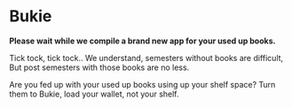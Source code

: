 # Bukie
**Please wait while we compile a brand new app for your used up books.**

Tick tock, tick tock..
We understand, semesters without books are difficult,
But post semesters with those books are no less.

Are you fed up with your used up books using up your shelf space?
Turn them to Bukie, load your wallet, not your shelf.
